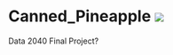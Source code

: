 # Canned_Pineapple  ![](https://img.shields.io/badge/python-3.7+-pink.svg)

Data 2040 Final Project?
